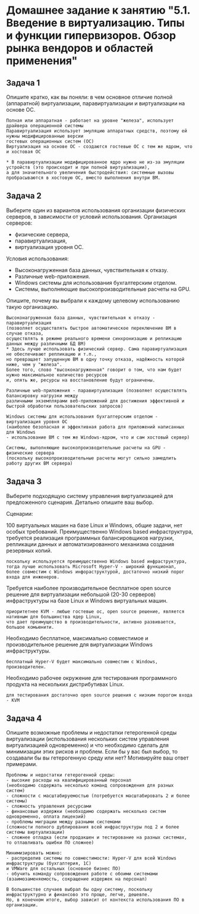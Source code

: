 # Домашнее задание к занятию "5.1. Введение в виртуализацию. Типы и функции гипервизоров. Обзор рынка вендоров и областей применения"


## Задача 1
Опишите кратко, как вы поняли: в чем основное отличие полной (аппаратной) виртуализации, паравиртуализации и виртуализации на основе ОС.
```
Полная или аппаратная - работает на уровне "железа", использует драйвера операционной системы  
Паравиртуализация использует эмуляцию аппаратных средств, поэтому ей нужны модифицированные версии 
гостевых операционных систем (ОС)
Виртуализация на основе ОС - создаются гостевые ОС с тем же ядром, что и хостовая ОС

* В паравиртуализации модифицированное ядро нужно не из-за эмуляции устройств (это происходит и при полной виртуализации), 
а для значительного увеличения быстродействия: системные вызовы пробрасываются в хостовую ОС, вместо выполнения внутри ВМ.
```

## Задача 2
Выберите один из вариантов использования организации физических серверов, в зависимости от условий использования.
Организация серверов:
- физические сервера,
- паравиртуализация,
- виртуализация уровня ОС.  

Условия использования:
- Высоконагруженная база данных, чувствительная к отказу.
- Различные web-приложения.
- Windows системы для использования бухгалтерским отделом.
- Системы, выполняющие высокопроизводительные расчеты на GPU.

Опишите, почему вы выбрали к каждому целевому использованию такую организацию.
```
Высоконагруженная база данных, чувствительная к отказу - паравиртуализация 
(позволяет осуществлять быстрое автоматическое переключение ВМ в случае отказа, 
осуществлять в режиме реального времени синхронизацию и репликацию данных между различными БД ВМ)
* Здесь лучше использовать физический сервер. Сама паравиртуализация не обеспечивают репликацию и т.п.,
но превращает запущенную ВМ в одну точку отказа, надёжность которой ниже, чем у "железа". 
Более того, слово "высоконагруженная" говорит о том, что нам будет нужно максимальное количество ресурсов
и, опять же, ресурсы на восстановление будут ограничены.

Различные web-приложения - паравиртуализация (позволяет осуществлять балансировку нагрузки между 
различными экземплярами веб-приложений для достижения эффективной и быстрой обработки пользовательских запросов)

Windows системы для использования бухгалтерским отделом - виртуализация уровня ОС 
(наиболее безопасная и эффективная работа для приложений написанных для Windows 
- использование ВМ с тем же Windows-ядром, что и сам хостовый сервер)

Системы, выполняющие высокопроизводительные расчеты на GPU - физические сервера 
(поскольку высокопроизводительные расчеты могут сильно замедлить работу других ВМ сервера)
```

## Задача 3
Выберите подходящую систему управления виртуализацией для предложенного сценария. Детально опишите ваш выбор.

Сценарии:

100 виртуальных машин на базе Linux и Windows, общие задачи, нет особых требований. Преимущественно Windows based инфраструктура, требуется реализация программных балансировщиков нагрузки, репликации данных и автоматизированного механизма создания резервных копий.
```
поскольку используется преимущественно Windows based инфраструктура, 
тогда лучше использовать Microsoft Hyper-V - широкий функционал, 
более совместим с Windows инфораструктурой, достаточно низкий порог входа для инженеров. 
```
Требуется наиболее производительное бесплатное open source решение для виртуализации небольшой (20-30 серверов) инфраструктуры на базе Linux и Windows виртуальных машин.
```
приоритетнее KVM - любые гостевые ос, open source решение, является нативным для большинства ядер Linux, 
что дает преимущество в производительности, активно развивается, большое комьюнити.
```
Необходимо бесплатное, максимально совместимое и производительное решение для виртуализации Windows инфраструктуры.
```
бесплатный Hyper-V будет максимально совместим с Windows, производителен.
```
Необходимо рабочее окружение для тестирования программного продукта на нескольких дистрибутивах Linux.
```
для теcтирования достаточно open source решения с низким порогом входа - KVM 
```

## Задача 4
Опишите возможные проблемы и недостатки гетерогенной среды виртуализации (использования нескольких систем управления виртуализацией одновременно) и что необходимо сделать для минимизации этих рисков и проблем. Если бы у вас был выбор, то создавали бы вы гетерогенную среду или нет? Мотивируйте ваш ответ примерами.
```
Проблемы и недостатки гетерогенной среды:
- высокие расходы на квалифицированный персонал 
(необходимо содержать несколько команд сопровождения для разных систем)
- сложности с масштабируемостью (потребуется масштабировать 2 и более системы) 
- сложность управления ресурсами
- финансовые издержки (необходимо содержать несколько систем одновременно, оплата лицензий)
- проблемы миграции между разными системами 
(сложности полного дублирования всей инфраструктуры под 2 и более системы виртуализации)
- сложнее отладка (если продакшен и тестирование на разных системах, то отлавливать ошибки ПО сложнее)
      
Минимизировать можно:
- распределив системы по совместимости: Hyper-V для всей Windows инфраструктуры (бухгалтерия, 1С)
и VMWare для остальных (основное бизнес ПО)
- обучить команду сопровождения работе с обоими системами 
(взаимозаменяемость, сокращение издержек на персонал)

В большинстве случаев выбрал бы одну систему, поскольку инфраструктурно и финансово это проще, легче, дешевле.
Но, в конечном итоге, выбор зависит от контекста использования ПО в организации.
```
